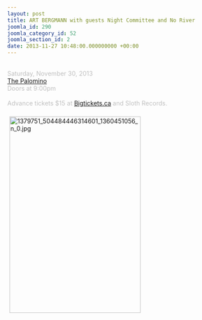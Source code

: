 ```yaml
---
layout: post
title: ART BERGMANN with guests Night Committee and No River
joomla_id: 290
joomla_category_id: 52
joomla_section_id: 2
date: 2013-11-27 10:48:00.000000000 +00:00
---
```

<span style="color: #c0c0c0"><br />
Saturday, November 30, 2013</span><br />
<span style="color: #c0c0c0"><a href="http://www.thepalomino.ca/events/art-bergmann-night-committee-no-river" target="_blank">The Palomino</a> <br />
Doors at 9:00pm<br />
<br />
Advance tickets </span><span style="color: #c0c0c0">$15 at <a href="http://bigtickets.ca" target="_blank">Bigtickets.ca</a>  and Sloth Records.<br />
</span>
<br />
<img src="images/stories/front_page/1379751_504484446314601_1360451056_n_0.jpg" alt="1379751_504484446314601_1360451056_n_0.jpg" title="1379751_504484446314601_1360451056_n_0.jpg" style="float: left; margin: 5px; width: 300px; height: 450px" height="450" width="300" /><br />
<br />
